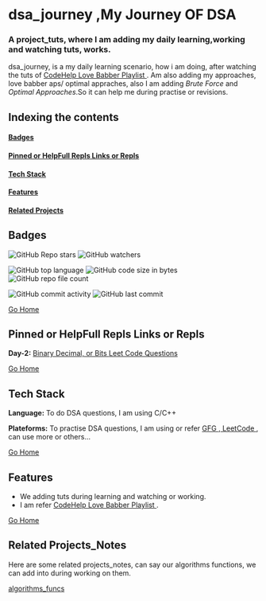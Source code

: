 # <h1 id="dsa_journey"> dsa_journey ,My Journey OF DSA</h1>
### A project_tuts, where I am adding my daily learning,working and watching tuts, works.
dsa_journey, is a my daily learning scenario, how i am doing, after watching the tuts of <a href="https://youtube.com/playlist?list=PLDzeHZWIZsTryvtXdMr6rPh4IDexB5NIA" target="_url">CodeHelp Love Babber Playlist </a>. Am also adding my approaches, love babber aps/ optimal appraches, also I am adding *Brute Force* and *Optimal Approaches*.So it can help me during practise or revisions.

## Indexing the contents
####   <p><a href="#badges" >Badges</a></p>
####   <p><a href="#pinned" >Pinned or HelpFull Repls Links or Repls</a></p>
####   <p><a href="#stack" >Tech Stack</a></p>
####   <p><a href="#features" >Features</a></p>
####   <p><a href="#relatedProjects" >Related Projects</a></p>

## <h2 id="badges" >Badges </h2>


![GitHub Repo stars](https://img.shields.io/github/stars/Nik4Furi/dsa_journey?style=social) ![GitHub watchers](https://img.shields.io/github/watchers/Nik4Furi/dsa_journey?style=social)

![GitHub top language](https://img.shields.io/github/languages/top/Nik4Furi/dsa_journey)   ![GitHub code size in bytes](https://img.shields.io/github/languages/code-size/Nik4Furi/dsa_journey?style=flat-square) ![GitHub repo file count](https://img.shields.io/github/directory-file-count/Nik4Furi/dsa_journey) 

![GitHub commit activity](https://img.shields.io/github/commit-activity/m/Nik4Furi/dsa_journey)   ![GitHub last commit](https://img.shields.io/github/last-commit/Nik4Furi/dsa_journey)

<a href="#dsa_journey">Go Home </a>


## <h2 id="pinned" >Pinned or HelpFull Repls Links or Repls </h2>

**Day-2:** <a href="https://github.com/Nik4Furi/dsa_journey/blob/master/tut_5_6_Binarry_Decimal_ques"> Binary Decimal, or Bits </a>     <a href="https://github.com/Nik4Furi/dsa_journey/blob/master/tut_7_Leet_Quest"> Leet Code Questions </a> 

<a href="#dsa_journey">Go Home </a>



## <h2 id="stack" >Tech Stack </h2>

**Language:** To do DSA questions, I am using C/C++

**Plateforms:** To practise DSA questions, I am using or refer <a href="https://practice.geeksforgeeks.org/"> GFG </a>,<a href="https://leetcode.com/"> LeetCode </a>, can use more or others...

<a href="#dsa_journey">Go Home </a>


## <h2 id="features">Features </h2>

- We adding tuts during learning and watching or working.
- I am refer <a href="https://youtube.com/playlist?list=PLDzeHZWIZsTryvtXdMr6rPh4IDexB5NIA" target="_url">CodeHelp Love Babber Playlist </a> .

<a href="#dsa_journey">Go Home </a>



## <h2 id="relatedProjects" >Related Projects_Notes </h2>

Here are some related projects_notes, can say our algorithms functions, we can add into during working on them.

[algorithms_funcs](https://github.com/Nik4Furi/algorithms_funcs)